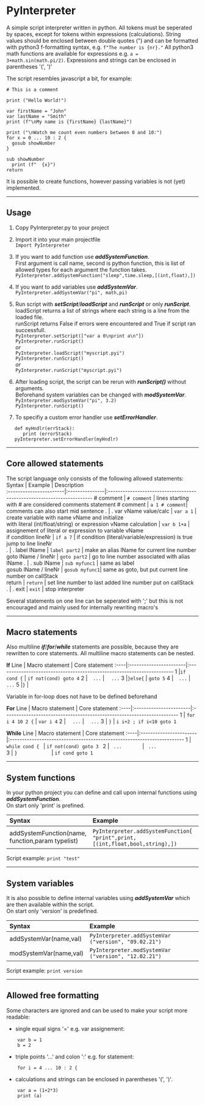 PyInterpreter
=============

A simple script interpreter written in python. All tokens must be seperated by spaces, except for tokens within expressions (calculations).
String values should be enclosed between double quotes (") and can be formatted with python3 f-formatting syntax, e.g. `f"The number is {nr}."`
All python3 math functions are available for expressions e.g. `a = 3+math.sin(math.pi/2)`. Expressions and strings can be enclosed in parentheses '(', ')'

The script resembles javascript a bit, for example:
~~~
# This is a comment

print ("Hello World!")

var firstName = "John"
var lastName = "Smith"
print (f"\nMy name is {firstName} {lastName}")

print ("\nWatch me count even numbers between 0 and 10:")
for x = 0 ... 10 : 2 {
  gosub showNumber
}

sub showNumber
  print (f"  {x}")
return                                   
~~~

It is possible to create functions, however passing variables is not (yet) implemented.

---

Usage
-----
1) Copy PyInterpreter.py to your project

2) Import it into your main projectfile</br>
```Import PyInterpreter```</br>

3) If you want to add function use ***addSystemFunction***.</br>
First argument is call name, second is python function, this is list of allowed types for each argument the function takes.</br>
```PyInterpreter.addSystemFunction("sleep",time.sleep,[(int,float),])```<br/>

4) If you want to add variables use ***addSystemVar***.</br>
```PyInterpreter.addSystemVar("pi", math,pi)```<br/>

5) Run script with ***setScript***/***loadScript*** and ***runScript*** or only ***runScript***.</br>
loadScript returns a list of strings where each string is a line from the loaded file.</br>
runScript returns False if errors were encountered and True if script ran successfull.</br>
```PyInterpreter.setScript(["var a 0\nprint a\n"])```</br>
```PyInterpreter.runScript()```</br>
*or*</br>
```PyInterpreter.loadScript("myscript.pyi")```</br>
```PyInterpreter.runScript()```</br>
*or*</br>
```PyInterpreter.runScript("myscript.pyi")```</br>

6) After loading script, the script can be rerun with ***runScript()*** without arguments. </br>
Beforehand system variables can be changed with ***modSystemVar***. </br>
```PyInterpreter.modSystemVar("pi", 3.2)```</br>
```PyInterpreter.runScript()```</br>

7) To specifiy a custom error handler use ***setErrorHandler***.
```
   def myHndlr(errStack):
      print (errorStack)
   pyInterpreter.setErrorHandler(myHndlr)
```

---  
  
  
Core allowed statements
-----------------------
The script language only consists of the following allowed statements:
Syntax                  | Example        | Description                                                             
:-----------------------|:---------------|:-----------------------------------------------------------------------
\# comment              | `# comment`    | lines starting with # are considered comments
statement # comment     | `a 1 # comment`| comments can also start mid sentence
.                       | .
var vName value/calc    | `var a 1`      | create variable with name vName and initialize <br/> with literal (int/float/string) or expression 
vName calculation       | `var b 1+a`    | assignement of literal or expression to variable vName  
if condition lineNr     | `if a 7`       | if condition (literal/variable/expression) is true jump to line lineNr  
.                       | .
label lName             | `label part2`  | make an alias lName for current line number                     
goto lName / lineNr     | `goto part2`   | go to line number associated with alias lName
.                       | .
sub lName               | `sub myfunc1`  | same as label                     
gosub lName / lineNr    | `gosub myfunc1`| same as goto, but put current line number on callStack  
return                  | `return`       | set line number to last added line number put on callStack  
.                       | .
exit                    | `exit`         | stop interpreter  
  
Several statements on one line can be seperated with ';' but this is not encouraged and mainly used for internally rewriting macro's

---


Macro statements  
----------------
Also multiline ***if***/***for***/***while*** statements are possible, because they are rewritten to core statements.
All multiline macro statements can be nested.

**If**
Line | Macro statement        | Core statement
:----|:-----------------------|:-----------------------------------------------------------------------
1    |`if cond {`             | `if not(cond) goto 4`
2    |`  ...`                 | `  ...`
3    |`}else{`                | `goto 5`
4    |`  ...`                 | `  ...`
5    |`}`                     | ` `

Variable in for-loop does not have to be defined beforehand

**For**
Line | Macro statement        | Core statement
:----|:-----------------------|:-----------------------------------------------------------------------
1    | `for i 4 10 2 {`       | `var i 4`
2    | `  ...`                | `  ...`
3    | `}`                    | `i i+2 ; if i<10 goto 1`

**While**
Line | Macro statement        | Core statement
:----|:-----------------------|:-----------------------------------------------------------------------
1    | `while cond { `        | `if not(cond) goto 3 `
2    | `  ...        `        | `  ...               `
3    | `}            `        | `if cond goto 1      `


---

System functions
--------------------------------
In your python project you can define and call upon internal functions using ***addSystemFunction***. </br>On start only 'print' is prefined.

Syntax                      | Example
:---------------------------|:-----------------------------------------------------------------------
addSystemFunction(name,<br/>function,param typelist)| `PyInterpreter.addSystemFunction`(<br/>`"print",print,[(int,float,bool,string),])`

Script example: `print "test"`

---

System variables 
--------------------------------
It is also possible to define internal variables using ***addSystemVar*** which are then available within the script. </br>On start only 'version' is predefined.

Syntax                  | Example
:-----------------------|:-----------------------------------------------------------------------
addSystemVar(name,val)  | `PyInterpreter.addSystemVar ("version", "09.02.21")`
modSystemVar(name,val)  | `PyInterpreter.modSystemVar ("version", "12.02.21")`

Script example: `print version`

---

Allowed free formatting
------------------
Some characters are ignored and can be used to make your script more readable:
- single equal signs '=' e.g. var assignement:
~~~
    var b = 1
    b = 2
~~~
- triple points '...' and colon ':' e.g. for statement:
~~~
    for i = 4 ... 10 : 2 {        
~~~
 - calculations and strings can be enclosed in parentheses '(', ')'.
~~~
    var a = (1+2*3)
    print (a)
~~~
   

